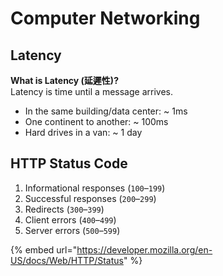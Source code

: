 # Computer Networking

## Latency

**What is Latency \(延遲性\)?**  
Latency is time until a message arrives. 

* In the same building/data center: ~ 1ms
* One continent to another: ~ 100ms
* Hard drives in a van: ~ 1 day

## HTTP Status Code

1. Informational responses \(`100`–`199`\)
2. Successful responses \(`200`–`299`\)
3. Redirects \(`300`–`399`\)
4. Client errors \(`400`–`499`\)
5. Server errors \(`500`–`599`\)

{% embed url="https://developer.mozilla.org/en-US/docs/Web/HTTP/Status" %}



